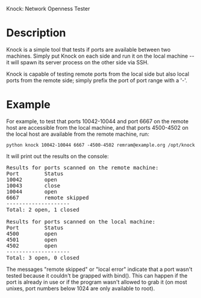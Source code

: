 Knock: Network Openness Tester

# Description

Knock is a simple tool that tests if ports are available between two machines.
Simply put Knock on each side and run it on the local machine -- it will spawn
its server process on the other side via SSH.

Knock is capable of testing remote ports from the local side but also local
ports from the remote side; simply prefix the port of port range with a '-'.

# Example

For example, to test that ports 10042-10044 and port 6667 on the remote host
are accessible from the local machine, and that ports 4500-4502 on the local
host are available from the remote machine, run:

    python knock 10042-10044 6667 -4500-4502 remram@example.org /opt/knock

It will print out the results on the console:

<pre>
Results for ports scanned on the remote machine:
Port        Status
10042       open
10043       close
10044       open
6667        remote skipped
--------------------
Total: 2 open, 1 closed

Results for ports scanned on the local machine:
Port        Status
4500        open
4501        open
4502        open
--------------------
Total: 3 open, 0 closed
</pre>

The messages "remote skipped" or "local error" indicate that a port wasn't
tested because it couldn't be grapped with bind(). This can happen if the port
is already in use or if the program wasn't allowed to grab it (on most unixes,
port numbers below 1024 are only available to root).

